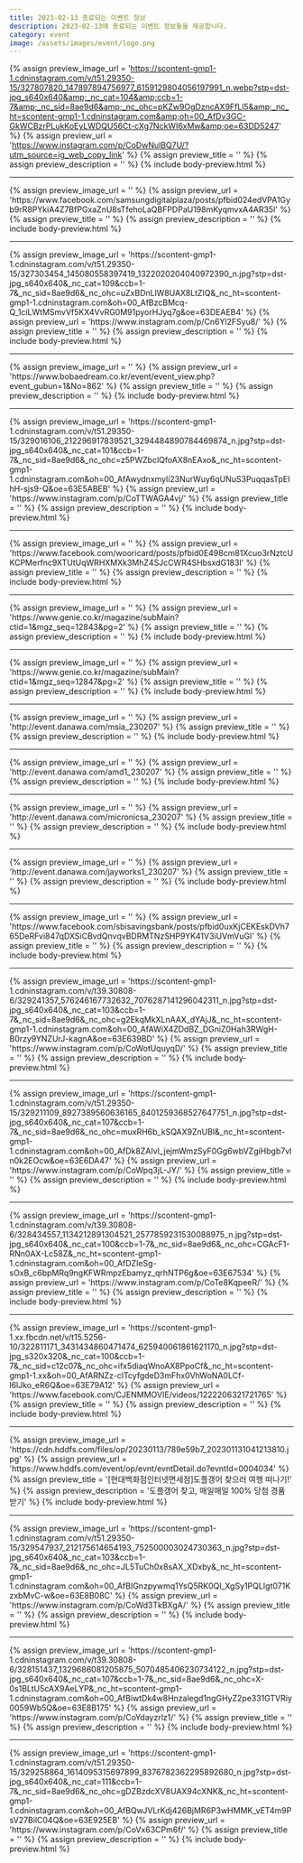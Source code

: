 ```yaml
---
title: 2023-02-13 종료되는 이벤트 정보
description: 2023-02-13에 종료되는 이벤트 정보들을 제공합니다.
category: event
image: /assets/images/event/logo.png
---
```

{% assign preview_image_url = 'https://scontent-gmp1-1.cdninstagram.com/v/t51.29350-15/327807820_147897894756977_6159129804056197991_n.webp?stp=dst-jpg_s640x640&amp;_nc_cat=104&amp;ccb=1-7&amp;_nc_sid=8ae9d6&amp;_nc_ohc=pKZw9OgDzncAX9FfLl5&amp;_nc_ht=scontent-gmp1-1.cdninstagram.com&amp;oh=00_AfDv3GC-GkWCBzrPLukKoEyLWDQU56Ct-cXg7NckWI6xMw&amp;oe=63DD5247' %}
{% assign preview_url = 'https://www.instagram.com/p/CoDwNulBQ7U/?utm_source=ig_web_copy_link' %}
{% assign preview_title = '' %}
{% assign preview_description = '' %}
{% include body-preview.html %}
<hr>{% assign preview_image_url = '' %}
{% assign preview_url = 'https://www.facebook.com/samsungdigitalplaza/posts/pfbid024edVPA1Gyb9rR8PYkiA4Z7BfPGxaZnU8sTfehoLaQBFPDPaU198mKyqmvxA4AR35l' %}
{% assign preview_title = '' %}
{% assign preview_description = '' %}
{% include body-preview.html %}
<hr>{% assign preview_image_url = 'https://scontent-gmp1-1.cdninstagram.com/v/t51.29350-15/327303454_145080558397419_1322020204040972390_n.jpg?stp=dst-jpg_s640x640&amp;_nc_cat=109&amp;ccb=1-7&amp;_nc_sid=8ae9d6&amp;_nc_ohc=uZxBDnLlW8UAX8LtZIQ&amp;_nc_ht=scontent-gmp1-1.cdninstagram.com&amp;oh=00_AfBzcBMcq-Q_1ciLWtMSmvVf5KX4VvRG0M91pyorHJyq7g&amp;oe=63DEAEB4' %}
{% assign preview_url = 'https://www.instagram.com/p/Cn6Yl2FSyu8/' %}
{% assign preview_title = '' %}
{% assign preview_description = '' %}
{% include body-preview.html %}
<hr>{% assign preview_image_url = '' %}
{% assign preview_url = 'https://www.bobaedream.co.kr/event/event_view.php?event_gubun=1&No=862' %}
{% assign preview_title = '' %}
{% assign preview_description = '' %}
{% include body-preview.html %}
<hr>{% assign preview_image_url = 'https://scontent-gmp1-1.cdninstagram.com/v/t51.29350-15/329016106_212296917839521_3294484890784469874_n.jpg?stp=dst-jpg_s640x640&amp;_nc_cat=101&amp;ccb=1-7&amp;_nc_sid=8ae9d6&amp;_nc_ohc=z5PWZbclQfoAX8nEAxo&amp;_nc_ht=scontent-gmp1-1.cdninstagram.com&amp;oh=00_AfAwydnxmyli23NurWuy6qUNuS3PuqqasTpEIhH-sjs9-Q&amp;oe=63E5ABEB' %}
{% assign preview_url = 'https://www.instagram.com/p/CoTTWAGA4vj/' %}
{% assign preview_title = '' %}
{% assign preview_description = '' %}
{% include body-preview.html %}
<hr>{% assign preview_image_url = '' %}
{% assign preview_url = 'https://www.facebook.com/wooricard/posts/pfbid0E498cm81Xcuo3rNztcUKCPMerfnc9XTUtUqWRHXMXk3MhZ4SJcCWR4SHbsxdG183l' %}
{% assign preview_title = '' %}
{% assign preview_description = '' %}
{% include body-preview.html %}
<hr>{% assign preview_image_url = '' %}
{% assign preview_url = 'https://www.genie.co.kr/magazine/subMain?ctid=1&mgz_seq=12843&pg=2' %}
{% assign preview_title = '' %}
{% assign preview_description = '' %}
{% include body-preview.html %}
<hr>{% assign preview_image_url = '' %}
{% assign preview_url = 'https://www.genie.co.kr/magazine/subMain?ctid=1&mgz_seq=12847&pg=2' %}
{% assign preview_title = '' %}
{% assign preview_description = '' %}
{% include body-preview.html %}
<hr>{% assign preview_image_url = '' %}
{% assign preview_url = 'http://event.danawa.com/msia_230207' %}
{% assign preview_title = '' %}
{% assign preview_description = '' %}
{% include body-preview.html %}
<hr>{% assign preview_image_url = '' %}
{% assign preview_url = 'http://event.danawa.com/amd1_230207' %}
{% assign preview_title = '' %}
{% assign preview_description = '' %}
{% include body-preview.html %}
<hr>{% assign preview_image_url = '' %}
{% assign preview_url = 'http://event.danawa.com/micronicsa_230207' %}
{% assign preview_title = '' %}
{% assign preview_description = '' %}
{% include body-preview.html %}
<hr>{% assign preview_image_url = '' %}
{% assign preview_url = 'http://event.danawa.com/jayworks1_230207' %}
{% assign preview_title = '' %}
{% assign preview_description = '' %}
{% include body-preview.html %}
<hr>{% assign preview_image_url = '' %}
{% assign preview_url = 'https://www.facebook.com/sbisavingsbank/posts/pfbid0uxKjCEKEskDVh765DeRFvi847qDXSiCBvdQnvqvBDRMTNzSHP9YK41V3iUVmVuGl' %}
{% assign preview_title = '' %}
{% assign preview_description = '' %}
{% include body-preview.html %}
<hr>{% assign preview_image_url = 'https://scontent-gmp1-1.cdninstagram.com/v/t39.30808-6/329241357_576246167732632_7076287141296042311_n.jpg?stp=dst-jpg_s640x640&amp;_nc_cat=103&amp;ccb=1-7&amp;_nc_sid=8ae9d6&amp;_nc_ohc=g2EkqMkXLnAAX_dYAjJ&amp;_nc_ht=scontent-gmp1-1.cdninstagram.com&amp;oh=00_AfAWiX4ZDdBZ_DGniZ0Hah3RWgH-B0rzy9YNZUrJ-kagnA&amp;oe=63E639BD' %}
{% assign preview_url = 'https://www.instagram.com/p/CoWotUquyqD/' %}
{% assign preview_title = '' %}
{% assign preview_description = '' %}
{% include body-preview.html %}
<hr>{% assign preview_image_url = 'https://scontent-gmp1-1.cdninstagram.com/v/t51.29350-15/329211109_8927389560636165_8401259368527647751_n.jpg?stp=dst-jpg_s640x640&amp;_nc_cat=107&amp;ccb=1-7&amp;_nc_sid=8ae9d6&amp;_nc_ohc=muxRH6b_kSQAX9ZnUBl&amp;_nc_ht=scontent-gmp1-1.cdninstagram.com&amp;oh=00_AfDk8ZAIvl_jejmWmzSyF0Gg6wbVZgiHbgb7vln0k2EOcw&amp;oe=63E6DA47' %}
{% assign preview_url = 'https://www.instagram.com/p/CoWpq3jL-JY/' %}
{% assign preview_title = '' %}
{% assign preview_description = '' %}
{% include body-preview.html %}
<hr>{% assign preview_image_url = 'https://scontent-gmp1-1.cdninstagram.com/v/t39.30808-6/328434557_1134212891304521_2577859231530088975_n.jpg?stp=dst-jpg_s640x640&amp;_nc_cat=100&amp;ccb=1-7&amp;_nc_sid=8ae9d6&amp;_nc_ohc=CGAcF1-RNn0AX-Lc58Z&amp;_nc_ht=scontent-gmp1-1.cdninstagram.com&amp;oh=00_AfDZIeSg-sOxB_c6bpMRq9ngKFWRmpzEbamyz_qrhNTP6g&amp;oe=63E67534' %}
{% assign preview_url = 'https://www.instagram.com/p/CoTe8KqpeeR/' %}
{% assign preview_title = '' %}
{% assign preview_description = '' %}
{% include body-preview.html %}
<hr>{% assign preview_image_url = 'https://scontent-gmp1-1.xx.fbcdn.net/v/t15.5256-10/322811171_3431434860471474_625940061861621170_n.jpg?stp=dst-jpg_s320x320&amp;_nc_cat=100&amp;ccb=1-7&amp;_nc_sid=c12c07&amp;_nc_ohc=ifx5diaqWnoAX8PpoCf&amp;_nc_ht=scontent-gmp1-1.xx&amp;oh=00_AfARNZz-clTcyfgdeD3mFhx0VhWoNA0LCf-l6lJko_eR6Q&amp;oe=63E79A12' %}
{% assign preview_url = 'https://www.facebook.com/CJENMMOVIE/videos/1222206321721765' %}
{% assign preview_title = '' %}
{% assign preview_description = '' %}
{% include body-preview.html %}
<hr>{% assign preview_image_url = 'https://cdn.hddfs.com/files/op/20230113/789e59b7_202301131041213810.jpg' %}
{% assign preview_url = 'https://www.hddfs.com/event/op/evnt/evntDetail.do?evntId=0004034' %}
{% assign preview_title = '[현대백화점인터넷면세점]도플갱어 찾으러 여행 떠나기!' %}
{% assign preview_description = '도플갱어 찾고, 매일매일 100% 당첨 경품 받기' %}
{% include body-preview.html %}
<hr>{% assign preview_image_url = 'https://scontent-gmp1-1.cdninstagram.com/v/t51.29350-15/329547937_212175614654193_752500003024730363_n.jpg?stp=dst-jpg_s640x640&amp;_nc_cat=103&amp;ccb=1-7&amp;_nc_sid=8ae9d6&amp;_nc_ohc=JL5TuCh0x8sAX_XDxby&amp;_nc_ht=scontent-gmp1-1.cdninstagram.com&amp;oh=00_AfBIGnzpywmq1YsQ5RK0Ql_XgSy1PQLIgt071KzxbMvC-w&amp;oe=63E8B08C' %}
{% assign preview_url = 'https://www.instagram.com/p/CoWd3TkBXgA/' %}
{% assign preview_title = '' %}
{% assign preview_description = '' %}
{% include body-preview.html %}
<hr>{% assign preview_image_url = 'https://scontent-gmp1-1.cdninstagram.com/v/t39.30808-6/328151437_1329686081205875_5070485406230734122_n.jpg?stp=dst-jpg_s640x640&amp;_nc_cat=107&amp;ccb=1-7&amp;_nc_sid=8ae9d6&amp;_nc_ohc=X-0s1BLtU5cAX9AeLYP&amp;_nc_ht=scontent-gmp1-1.cdninstagram.com&amp;oh=00_AfBiwtDk4w8Hnzalegd1ngGHyZ2pe331GTVRiy0059Wb5Q&amp;oe=63E8B175' %}
{% assign preview_url = 'https://www.instagram.com/p/CoYdayzrlz1/' %}
{% assign preview_title = '' %}
{% assign preview_description = '' %}
{% include body-preview.html %}
<hr>{% assign preview_image_url = 'https://scontent-gmp1-1.cdninstagram.com/v/t51.29350-15/329258864_1614095315697899_8376782362295892680_n.jpg?stp=dst-jpg_s640x640&amp;_nc_cat=111&amp;ccb=1-7&amp;_nc_sid=8ae9d6&amp;_nc_ohc=gDZBzdcXV8UAX94cXNK&amp;_nc_ht=scontent-gmp1-1.cdninstagram.com&amp;oh=00_AfBQwJVLrKdj426BjMR6P3wHMMK_vET4m9PsV27BilC04Q&amp;oe=63E925EB' %}
{% assign preview_url = 'https://www.instagram.com/p/CoVx63CPm6f/' %}
{% assign preview_title = '' %}
{% assign preview_description = '' %}
{% include body-preview.html %}